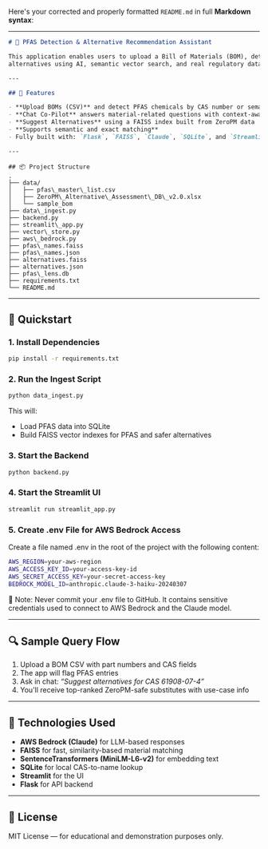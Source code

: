Here's your corrected and properly formatted `README.md` in full **Markdown syntax**:

---

```markdown
# 🔬 PFAS Detection & Alternative Recommendation Assistant

This application enables users to upload a Bill of Materials (BOM), detect hazardous PFAS materials, and suggest safer
alternatives using AI, semantic vector search, and real regulatory data.

---

## 🧠 Features

- **Upload BOMs (CSV)** and detect PFAS chemicals by CAS number or semantic match
- **Chat Co-Pilot** answers material-related questions with context-aware LLMs (Claude via AWS Bedrock)
- **Suggest Alternatives** using a FAISS index built from ZeroPM data
- **Supports semantic and exact matching**
- Fully built with: `Flask`, `FAISS`, `Claude`, `SQLite`, and `Streamlit`

---

````
```text
## 📦 Project Structure
.
├── data/
│   ├── pfas\_master\_list.csv
│   ├── ZeroPM\_Alternative\_Assessment\_DB\_v2.0.xlsx
│   └── sample_bom
├── data\_ingest.py
├── backend.py
├── streamlit\_app.py
├── vector\_store.py
├── aws\_bedrock.py
├── pfas\_names.faiss
├── pfas\_names.json
├── alternatives.faiss
├── alternatives.json
├── pfas\_lens.db
├── requirements.txt
└── README.md

````

---

## 🚀 Quickstart

### 1. Install Dependencies

```bash
pip install -r requirements.txt
````

### 2. Run the Ingest Script

```bash
python data_ingest.py
```

This will:

* Load PFAS data into SQLite
* Build FAISS vector indexes for PFAS and safer alternatives

### 3. Start the Backend

```bash
python backend.py
```

### 4. Start the Streamlit UI

```bash
streamlit run streamlit_app.py
```
### 5. Create .env File for AWS Bedrock Access
Create a file named .env in the root of the project with the following content:

```bash
AWS_REGION=your-aws-region
AWS_ACCESS_KEY_ID=your-access-key-id
AWS_SECRET_ACCESS_KEY=your-secret-access-key
BEDROCK_MODEL_ID=anthropic.claude-3-haiku-20240307

```
🔐 Note: Never commit your .env file to GitHub. It contains sensitive credentials used to connect to AWS Bedrock and the Claude model.

---

## 🔍 Sample Query Flow

1. Upload a BOM CSV with part numbers and CAS fields
2. The app will flag PFAS entries
3. Ask in chat:
   *“Suggest alternatives for CAS 61908-07-4”*
4. You'll receive top-ranked ZeroPM-safe substitutes with use-case info

---

## 🧱 Technologies Used

* **AWS Bedrock (Claude)** for LLM-based responses
* **FAISS** for fast, similarity-based material matching
* **SentenceTransformers (MiniLM-L6-v2)** for embedding text
* **SQLite** for local CAS-to-name lookup
* **Streamlit** for the UI
* **Flask** for API backend

---

## 📄 License

MIT License — for educational and demonstration purposes only.

